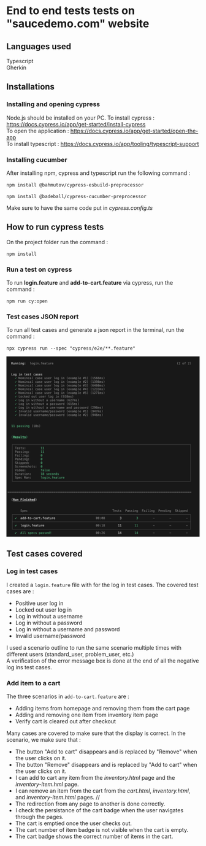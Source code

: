 # End to end tests tests on "saucedemo.com" website

## Languages used

Typescript  
Gherkin

## Installations
### Installing and opening cypress
Node.js should be installed on your PC.
To install cypress : https://docs.cypress.io/app/get-started/install-cypress  
To open the application : https://docs.cypress.io/app/get-started/open-the-app  
To install typescript : https://docs.cypress.io/app/tooling/typescript-support

### Installing cucumber
After installing npm, cypress and typescript run the following command :
```
npm install @bahmutov/cypress-esbuild-preprocessor
```
```
npm install @badeball/cypress-cucumber-preprocessor
```
Make sure to have the same code put in _cypress.config.ts_

## How to run cypress tests
On the project folder run the command :
```
npm install
```
### Run a test on cypress 

To run **login.feature** and **add-to-cart.feature** via cypress, run the command :  
```
npm run cy:open
```
### Test cases JSON report
To run all test cases and generate a json report in the terminal, run the command :  
```
npx cypress run --spec "cypress/e2e/**.feature" 
```
![JSON report](/cypress/documentation/JSONReport.png)

## Test cases covered

### Log in test cases
I created a `login.feature` file with for the log in test cases. 
The covered test cases are : 
- Positive user log in
- Locked out user log in
- Log in without a username
- Log in without a password
- Log in without a username and password
- Invalid username/password 

I used a scenario outline to run the same scenario multiple times with different users (standard_user, problem_user, etc.)  
A verification of the error message box is done at the end of all the negative log ins test cases.

### Add item to a cart
The three scenarios in `add-to-cart.feature` are : 
- Adding items from homepage and removing them from the cart page
- Adding and removing one item from inventory item page
- Verify cart is cleared out after checkout

Many cases are covered to make sure that the display is correct. In the scenario, we make sure that : 
- The button "Add to cart" disappears and is replaced by "Remove" when the user clicks on it.
- The button "Remove" disappears and is replaced by "Add to cart" when the user clicks on it.
- I can add to cart any item from the _inventory.html_ page and the _inventory-item.hml_ page.
- I can remove an item from the cart from the _cart.html_, _inventory.html_, and _inventory-item.html_ pages. //
- The redirection from any page to another is done correctly.
- I check the persistance of the cart badge when the user navigates through the pages.
- The cart is emptied once the user checks out.
- The cart number of item badge is not visible when the cart is empty.
- The cart badge shows the correct number of items in the cart.

